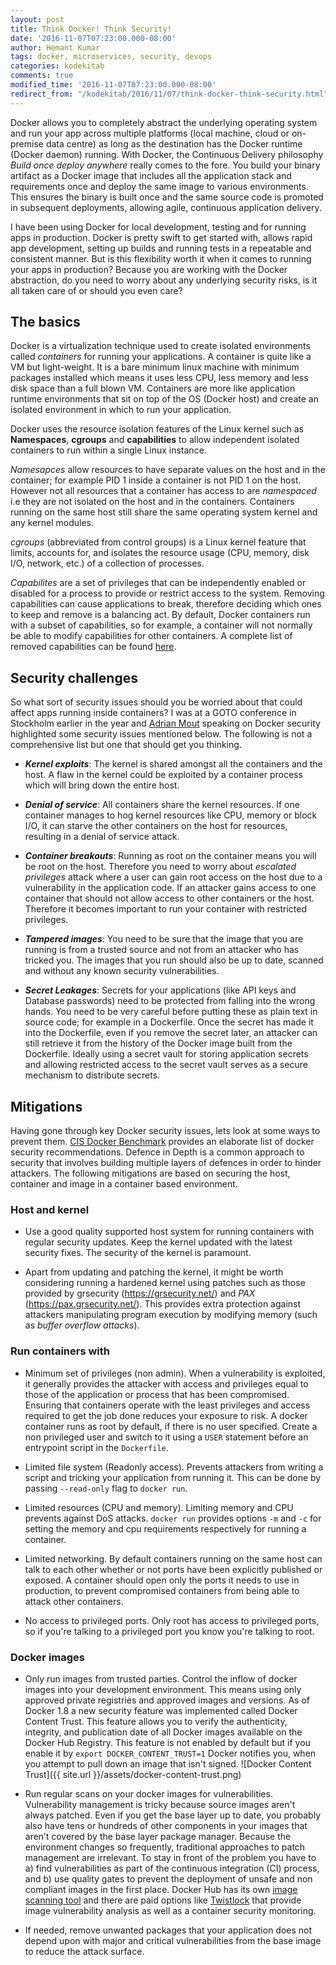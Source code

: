 ```yaml
---
layout: post
title: Think Docker! Think Security!
date: '2016-11-07T07:23:00.000-08:00'
author: Hemant Kumar
tags: docker, microservices, security, devops
categories: kodekitab
comments: true
modified_time: '2016-11-07T07:23:00.000-08:00'
redirect_from: "/kodekitab/2016/11/07/think-docker-think-security.html"
---
```


Docker allows you to completely abstract the underlying operating system and run your app across multiple platforms (local machine, cloud or on-premise data centre) as long as the destination has the Docker runtime (Docker daemon) running. With Docker, the Continuous Delivery philosophy *Build once deploy anywhere* really comes to the fore. You build your binary artifact as a Docker image that includes all the application stack and requirements once and deploy the same image to various environments. This ensures the binary is built once and the same source code is promoted in subsequent deployments, allowing agile, continuous application delivery.

I have been using Docker for local development, testing and for running apps in production. Docker is pretty swift to get started with, allows rapid app development, setting up builds and running tests in a repeatable and consistent manner. But is this flexibility worth it when it comes to running your apps in production? Because you are working with the Docker abstraction, do you need to worry about any underlying security risks, is it all taken care of or should you even care?

## The basics
Docker is a virtualization technique used to create isolated environments called *containers* for running your applications. A container is quite like a VM but light-weight. It is a bare minimum linux machine with minimum packages installed which means it uses less CPU, less memory and less disk space than a full blown VM. Containers are more like application runtime environments that sit on top of the OS (Docker host) and create an isolated environment in which to run your application.

Docker uses the resource isolation features of the Linux kernel such as **Namespaces**, **cgroups** and **capabilities** to allow independent isolated containers to run within a single Linux instance.

*Namesapces* allow resources to have separate values on the host and in the container; for example PID 1 inside a container is not PID 1 on the host.  However not all resources that a container has access to are *namespaced* i.e they are not isolated on the host and in the containers. Containers running on the same host still share the same operating system kernel and any kernel modules.

*cgroups* (abbreviated from control groups) is a Linux kernel feature that limits, accounts for, and isolates the resource usage (CPU, memory, disk I/O, network, etc.) of a collection of processes.

*Capabilites* are a set of privileges that can be independently enabled or disabled for a process to provide or restrict access to the system. Removing capabilities can cause applications to break, therefore deciding which ones to keep and remove is a balancing act. By default, Docker containers run with a subset of capabilities, so for example, a container will not normally be able to modify capabilities for other containers. A complete list of removed capabilities can be found [here](https://opensource.com/business/14/9/security-for-docker).  

## Security challenges
So what sort of security issues should you be worried about that could affect apps running inside containers? I was at a GOTO conference in Stockholm earlier in the year and [Adrian Mout](https://twitter.com/adrianmouat) speaking on Docker security highlighted some security issues mentioned below. The following is not a comprehensive list but one that should get you thinking.

* ***Kernel exploits***: The kernel is shared amongst all the containers and the host. A flaw in the kernel could be exploited by a container process which will bring down the entire host.

* ***Denial of service***: All containers share the kernel resources. If one container manages to hog kernel resources like CPU, memory or block I/O, it can starve the other containers on the host for resources, resulting in a denial of service attack.

* ***Container breakouts***: Running as root on the container means you will be root on the host. Therefore you need to worry about *escalated privileges* attack where a user can gain root access on the host due to a vulnerability in the application code. If an attacker gains access to one container that should not allow access to other containers or the host. Therefore it becomes important to run your container with restricted privileges.

* ***Tampered images***: You need to be sure that the image that you are running is from a trusted source and not from an attacker who has tricked you. The images that you run should also be up to date, scanned and without any known security vulnerabilities.

* ***Secret Leakages***: Secrets for your applications (like API keys and Database passwords) need to be protected from falling into the wrong hands. You need to be very careful before putting these as plain text in source code; for example in a Dockerfile. Once the secret has made it into the Dockerfile, even if you remove the secret later, an attacker can still retrieve it from the history of the Docker image built from the Dockerfile. Ideally using a secret vault for storing application secrets and allowing restricted access to the secret vault serves as a secure mechanism to distribute secrets.

## Mitigations

Having gone through key Docker security issues, lets look at some ways to prevent them. [CIS Docker Benchmark](https://benchmarks.cisecurity.org/tools2/docker/CIS_Docker_1.11.0_Benchmark_v1.0.0.pdf) provides an elaborate list of docker security recommendations. Defence in Depth is a common approach to security that involves building multiple layers of defences in order to hinder attackers. The following mitigations are based on securing the host, container and image in a container based environment.

### Host and kernel

* Use a good quality supported host system for running containers with regular security updates. Keep the kernel updated with the latest security fixes. The security of the kernel is paramount.

* Apart from updating and patching the kernel, it might be worth considering running a hardened kernel using patches such as those provided by grsecurity (https://grsecurity.net/) and *PAX* (https://pax.grsecurity.net/). This provides extra protection against attackers manipulating program execution by modifying memory (such as *buffer overflow attacks*).

### Run containers with
  * Minimum set of privileges (non admin). When a vulnerability is exploited, it generally provides the attacker with access and privileges equal to those of the application or process that has been compromised. Ensuring that containers operate with the least privileges and access required to get the job done reduces your exposure to risk. A docker container runs as root by default, if there is no user specified. Create a non privileged user and switch to it using a `USER` statement before an entrypoint script in the `Dockerfile`.

  * Limited file system (Readonly access). Prevents attackers from writing a script and tricking your application from running it. This can be done by passing `--read-only` flag to `docker run`.

  * Limited resources (CPU and memory). Limiting memory and CPU prevents against DoS attacks. `docker run` provides options `-m` and `-c` for setting the memory and cpu requirements respectively for running a container.

  * Limited networking. By default containers running on the same host can talk to each other whether or not ports have been explicitly published or exposed. A container should open only the ports it needs to use in production, to prevent compromised containers from being able to attack other containers.

  * No access to privileged ports. Only root has access to privileged ports, so if you're talking to a privileged port you know you're talking to root.


### Docker images
* Only run images from trusted parties. Control the inflow of docker images into your development environment. This means using only approved private registries and approved images and versions. As of Docker 1.8 a new security feature was implemented called Docker Content Trust. This feature allows you to verify the authenticity, integrity, and publication date of all Docker images available on the Docker Hub Registry. This feature is not enabled by default but if you enable it by `export DOCKER_CONTENT_TRUST=1` Docker notifies you, when you attempt to pull down an image that isn't signed.
![Docker Content Trust]({{ site.url }}/assets/docker-content-trust.png)

* Run regular scans on your docker images for vulnerabilities. Vulnerability management is tricky because source images aren't always patched. Even if you get the base layer up to date, you probably also have tens or hundreds of other components in your images that aren’t covered by the base layer package manager. Because the environment changes so frequently, traditional approaches to patch management are irrelevant. To stay in front of the problem you have to a) find vulnerabilities as part of the continuous integration (CI) process, and b) use quality gates to prevent the deployment of unsafe and non compliant images in the first place. Docker Hub has its own [image scanning tool](https://docs.docker.com/docker-cloud/builds/image-scan/) and there are paid options like [Twistlock](https://www.twistlock.com/) that provide image vulnerability analysis as well as a container security monitoring.

* If needed, remove unwanted packages that your application does not depend upon with major and critical vulnerabilities from the base image to reduce the attack surface.
